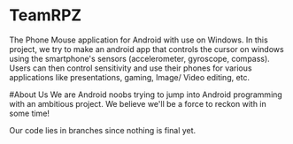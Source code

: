 # TeamRPZ

The Phone Mouse application for Android with use on Windows.
In this project, we try to make an android app that controls the cursor on windows using the smartphone's sensors (accelerometer, gyroscope, compass).
Users can then control sensitivity and use their phones for various applications like presentations, gaming, Image/ Video editing, etc.

#About Us
We are Android noobs trying to jump into Android programming with an ambitious project. We believe we'll be a force to reckon with in some time!

Our code lies in branches since nothing is final yet.
